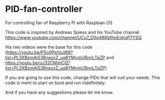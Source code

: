 # PID-fan-controller
For controlling fan of Raspberry Pi with Raspbian OS

This code is inspired by Andreas Spiess and his YouTube channel https://www.youtube.com/channel/UCu7_D0o48KbfhpEohoP7YSQ.

His two videos were the base for this code (https://youtu.be/P5o0PpfzuW8?list=PL3XBzmAj53RnezxZ_uq8YMymURnnLTqZP and https://youtu.be/oJ32CMxliCQ?list=PL3XBzmAj53RnezxZ_uq8YMymURnnLTqZP).

If you are going to use this code, change PIDs that will suit your needs.
This code is ment to start on boot and run indefinitely.

And if you have any suggestions please let me know.
